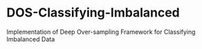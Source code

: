 # DOS-Classifying-Imbalanced
Implementation of Deep Over-sampling Framework for Classifying Imbalanced Data
